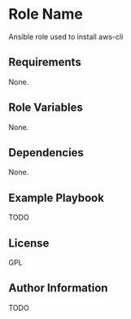 Role Name
=========

Ansible role used to install aws-cli

Requirements
------------

None.

Role Variables
--------------

None.

Dependencies
------------

None.

Example Playbook
----------------

TODO

License
-------

GPL

Author Information
------------------

TODO
